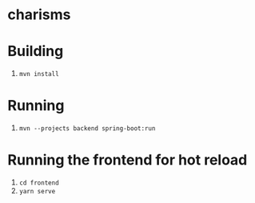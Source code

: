 # charisms

# Building
1. `mvn install`

# Running
1. `mvn --projects backend spring-boot:run`

# Running the frontend for hot reload
1. `cd frontend`
2. `yarn serve`
